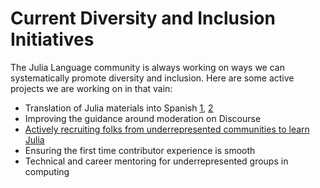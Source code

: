 # Current Diversity and Inclusion Initiatives

The Julia Language community is always working on ways we can systematically promote diversity and inclusion. Here are some active projects we are working on in that vain:

- Translation of Julia materials into Spanish [1](https://github.com/JuliaEs), [2](https://github.com/JuliaIntro/IntroAJulia.jl)
- Improving the guidance around moderation on Discourse
- [Actively recruiting folks from underrepresented communities to learn Julia](https://twitter.com/juliainclusive)
- Ensuring the first time contributor experience is smooth
- Technical and career mentoring for underrepresented groups in computing
